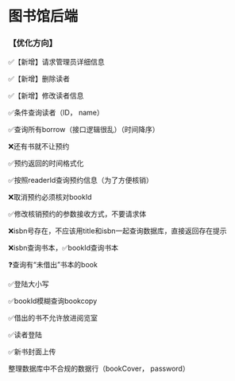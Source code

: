 # 图书馆后端

### 【优化方向】

✅【新增】请求管理员详细信息

✅【新增】删除读者

✅【新增】修改读者信息

✅条件查询读者（ID， name）

✅查询所有borrow（接口逻辑很乱）（时间降序）

❌还有书就不让预约

✅预约返回的时间格式化

✅按照readerId查询预约信息（为了方便核销）

❌取消预约必须核对bookId

✅修改核销预约的参数接收方式，不要请求体

❌isbn号存在，不应该用title和isbn一起查询数据库，直接返回存在提示

❌isbn查询书本，✅bookId查询书本

❓查询有“未借出”书本的book

✅登陆大小写

✅bookId模糊查询bookcopy

✅借出的书不允许放进阅览室

✅读者登陆

✅新书封面上传

整理数据库中不合规的数据行（bookCover， password）